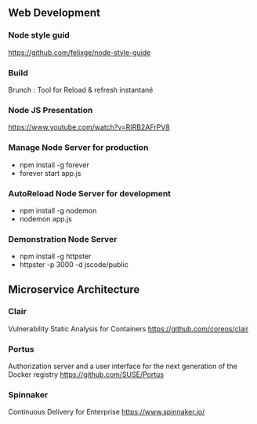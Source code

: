 ## Web Development
### Node style guid
https://github.com/felixge/node-style-guide
### Build
Brunch : Tool for Reload & refresh instantané
### Node JS Presentation
https://www.youtube.com/watch?v=RIRB2AFrPV8
### Manage Node Server for production
- npm install -g forever
- forever start app.js
### AutoReload Node Server for development
- npm install -g nodemon
- nodemon app.js
### Demonstration Node Server 
- npm install -g httpster
- httpster -p 3000 -d jscode/public

## Microservice Architecture
### Clair
Vulnerability Static Analysis for Containers
https://github.com/coreos/clair
### Portus
Authorization server and a user interface for the next generation of the Docker registry
https://github.com/SUSE/Portus

### Spinnaker
Continuous Delivery for Enterprise
https://www.spinnaker.io/
